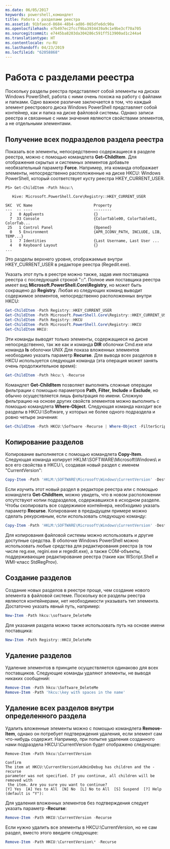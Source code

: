 ```yaml
---
ms.date: 06/05/2017
keywords: powershell,командлет
title: Работа с разделами реестра
ms.assetid: 91bfaecd-8684-48b4-ad86-065dfe6dc90a
ms.openlocfilehash: e7b497ec2fccf9ba3934439a9c1e9be3cf70a705
ms.sourcegitcommit: e7445ba8203da304286c591ff513900ad1c244a4
ms.translationtype: HT
ms.contentlocale: ru-RU
ms.lasthandoff: 04/23/2019
ms.locfileid: "62058868"
---
```

# <a name="working-with-registry-keys"></a>Работа с разделами реестра

Поскольку разделы реестра представляют собой элементы на дисках Windows PowerShell, работа с ними очень похожа на работу с файлами и папками. Одно важное различие заключается в том, что каждый элемент реестрового диска Windows PowerShell представляет собой контейнер, как и папка на диске файловой системы. Однако записи реестра и связанные с ними значения являются свойствами элементов, а не отдельными элементами.

## <a name="listing-all-subkeys-of-a-registry-key"></a>Получение всех подразделов раздела реестра

Показать все элементы, непосредственно содержащиеся в разделе реестра, можно с помощью командлета **Get-ChildItem**. Для отображения скрытых и системных элементов добавьте необязательный параметр **Force**. Например, эта команда отображает элементы, непосредственно расположенные на диске HKCU: Windows PowerShell, который соответствует кусту реестра HKEY_CURRENT_USER.

```
PS> Get-ChildItem -Path hkcu:\

   Hive: Microsoft.PowerShell.Core\Registry::HKEY_CURRENT_USER

SKC  VC Name                           Property
---  -- ----                           --------
  2   0 AppEvents                      {}
  7  33 Console                        {ColorTable00, ColorTable01, ColorTab...
 25   1 Control Panel                  {Opened}
  0   5 Environment                    {APR_ICONV_PATH, INCLUDE, LIB, TEMP...}
  1   7 Identities                     {Last Username, Last User ...
  4   0 Keyboard Layout                {}
...
```

Это разделы верхнего уровня, отображаемые внутри HKEY_CURRENT_USER в редакторе реестра (Regedit.exe).

Указать этот путь в реестре можно также, задав имя поставщика реестра с последующей строкой "**::**". Полное имя поставщика реестра имеет вид **Microsoft.PowerShell.Core\\Registry**, но может быть сокращено до **Registry**. Любая из следующих команд выводит содержимое элементов, непосредственно расположенных внутри HKCU:

```powershell
Get-ChildItem -Path Registry::HKEY_CURRENT_USER
Get-ChildItem -Path Microsoft.PowerShell.Core\Registry::HKEY_CURRENT_USER
Get-ChildItem -Path Registry::HKCU
Get-ChildItem -Path Microsoft.PowerShell.Core\Registry::HKCU
Get-ChildItem HKCU:
```

Эти команды выводят только элементы, содержащиеся на диске непосредственно, так же как и команда **DIR** оболочки Cmd.exe или команда **ls** оболочки UNIX Для показа вложенных элементов необходимо указать параметр **Recurse**. Для вывода всех разделов в HKCU используется следующая команда (эта операция может занять очень продолжительное время):

```powershell
Get-ChildItem -Path hkcu:\ -Recurse
```

Командлет **Get-ChildItem** позволяет выполнять сложные операции фильтрации с помощью параметров **Path**, **Filter**, **Include** и **Exclude**, но обычно осуществляется лишь фильтрация по имени. Сложную фильтрацию на основе других свойств элементов можно выполнить с помощью командлета **Where-Object**. Следующая команда находит все разделы в HKCU:\\Software, у которых не более одного подраздела и ровно четыре значения:

```powershell
Get-ChildItem -Path HKCU:\Software -Recurse | Where-Object -FilterScript {($_.SubKeyCount -le 1) -and ($_.ValueCount -eq 4) }
```

## <a name="copying-keys"></a>Копирование разделов

Копирование выполняется с помощью командлета **Copy-Item**. Следующая команда копирует HKLM:\\SOFTWARE\\Microsoft\\Windows\\ и все его свойства в HKCU:\\, создавая новый раздел с именем "CurrentVersion":

```powershell
Copy-Item -Path 'HKLM:\SOFTWARE\Microsoft\Windows\CurrentVersion' -Destination hkcu:
```

Если изучить этот новый раздел в редакторе реестра или с помощью командлета **Get-ChildItem**, можно увидеть, что в новом расположении отсутствуют копии подразделов, содержавшихся в исходном разделе. Чтобы скопировать все содержимое контейнера, необходимо указать параметр **Recurse**. Копирование в предыдущем примере можно сделать рекурсивным, если использовать следующую команду:

```powershell
Copy-Item -Path 'HKLM:\SOFTWARE\Microsoft\Windows\CurrentVersion' -Destination hkcu: -Recurse
```

Для копирования файловой системы можно использовать и другие доступные средства. В оболочке Windows PowerShell можно использовать любые средства для редактирования реестра (в том числе reg.exe, regini.exe и regedit.exe), а также COM-объекты, поддерживающие редактирование реестра (такие как WScript.Shell и WMI-класс StdRegProv).

## <a name="creating-keys"></a>Создание разделов

Создание новых разделов в реестре проще, чем создание нового элемента в файловой системе. Поскольку все разделы реестра являются контейнерами, нет необходимости указывать тип элемента. Достаточно указать явный путь, например:

```powershell
New-Item -Path hkcu:\software_DeleteMe
```

Для указания раздела можно также использовать путь на основе имени поставщика:

```powershell
New-Item -Path Registry::HKCU_DeleteMe
```

## <a name="deleting-keys"></a>Удаление разделов

Удаление элементов в принципе осуществляется одинаково для всех поставщиков. Следующие команды удаляют элементы, не выводя никаких сообщений:

```powershell
Remove-Item -Path hkcu:\Software_DeleteMe
Remove-Item -Path 'hkcu:\key with spaces in the name'
```

## <a name="removing-all-keys-under-a-specific-key"></a>Удаление всех разделов внутри определенного раздела

Удалить вложенные элементы можно с помощью командлета **Remove-Item**, однако он потребует подтверждения удаления, если элемент сам что-нибудь содержит. Например, при попытке удаления созданного нами подраздела HKCU:\\CurrentVersion будет отображено следующее:

```
Remove-Item -Path hkcu:\CurrentVersion

Confirm
The item at HKCU:\CurrentVersion\AdminDebug has children and the -recurse
parameter was not specified. If you continue, all children will be removed with
 the item. Are you sure you want to continue?
[Y] Yes  [A] Yes to All  [N] No  [L] No to All  [S] Suspend  [?] Help
(default is "Y"):
```

Для удаления вложенных элементов без подтверждения следует указать параметр **-Recurse**:

```powershell
Remove-Item -Path HKCU:\CurrentVersion -Recurse
```

Если нужно удалить все элементы в HKCU:\\CurrentVersion, но не сам раздел, вместо этого введите следующее:

```powershell
Remove-Item -Path HKCU:\CurrentVersion\* -Recurse
```